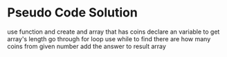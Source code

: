 # Pseudo Code Solution
use function and create and array that has coins
declare an variable to get array's length
go through for loop 
use while to find there are how many coins from given number
add the answer to result array
